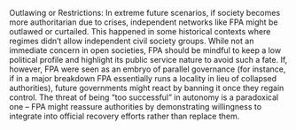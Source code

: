 Outlawing or Restrictions: In extreme future scenarios, if society becomes more authoritarian due to crises, independent networks like FPA might be outlawed or curtailed. This happened in some historical contexts where regimes didn’t allow independent civil society groups. While not an immediate concern in open societies, FPA should be mindful to keep a low political profile and highlight its public service nature to avoid such a fate. If, however, FPA were seen as an embryo of parallel governance (for instance, if in a major breakdown FPA essentially runs a locality in lieu of collapsed authorities), future governments might react by banning it once they regain control. The threat of being “too successful” in autonomy is a paradoxical one – FPA might reassure authorities by demonstrating willingness to integrate into official recovery efforts rather than replace them.
